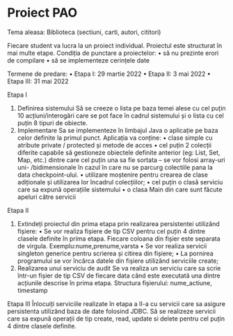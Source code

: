 # Proiect PAO

Tema aleasa: Biblioteca (sectiuni, carti, autori, cititori)

Fiecare student va lucra la un proiect individual. Proiectul este structurat în mai multe etape. Condiția de punctare a proiectelor:
• să nu prezinte erori de compilare
• să se implementeze cerințele date

Termene de predare:
• Etapa I: 29 martie 2022
• Etapa II: 3 mai 2022
• Etapa III: 31 mai 2022

Etapa I
1) Definirea sistemului
Să se creeze o lista pe baza temei alese cu cel puțin 10 acțiuni/interogări care se pot face în cadrul sistemului și o lista cu cel puțin 8 tipuri de obiecte.
2) Implementare
Sa se implementeze în limbajul Java o aplicație pe baza celor definite la primul punct.
Aplicația va conține:
• clase simple cu atribute private / protected și metode de acces
• cel puțin 2 colecții diferite capabile să gestioneze obiectele definite anterior (eg: List, Set, Map, etc.) dintre care cel puțin una sa fie sortata – se vor folosi array-uri uni-
/bidimensionale în cazul în care nu se parcurg colectiile pana la data checkpoint-ului.
• utilizare moștenire pentru crearea de clase adiționale și utilizarea lor încadrul colecțiilor;
• cel puțin o clasă serviciu care sa expună operațiile sistemului
• o clasa Main din care sunt făcute apeluri către servicii

Etapa II
1) Extindeți proiectul din prima etapa prin realizarea persistentei utilizând fișiere:
• Se vor realiza fișiere de tip CSV pentru cel puțin 4 dintre clasele definite în prima etapa. Fiecare coloana din fișier este separata de virgula. Exemplu:nume,prenume,varsta
• Se vor realiza servicii singleton generice pentru scrierea și citirea din fișiere;
• La pornirea programului se vor încărca datele din fișiere utilizând serviciile create;
2) Realizarea unui serviciu de audit
Se va realiza un serviciu care sa scrie într-un fișier de tip CSV de fiecare data când este executată una dintre acțiunile descrise în prima etapa. Structura fișierului: nume_actiune, timestamp

Etapa III
Înlocuiți serviciile realizate în etapa a II-a cu servicii care sa asigure persistenta utilizând baza de date folosind JDBC.
Să se realizeze servicii care sa expună operații de tip create, read, update si delete pentru cel puțin 4 dintre clasele definite.


